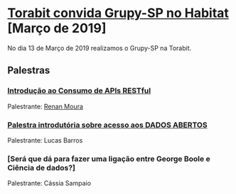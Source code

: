 # [Torabit convida Grupy-SP no Habitat][0] [Março de 2019]

No dia 13 de Março de 2019 realizamos o Grupy-SP na Torabit.


## Palestras

### [Introdução ao Consumo de APIs RESTful][2]

Palestrante: [Renan Moura][3]

### [Palestra introdutória sobre acesso aos DADOS ABERTOS][1]

Palestrante: Lucas Barros

### [Será que dá para fazer uma ligação entre George Boole e Ciência de dados?]

Palestrante: Cássia Sampaio




[0]: https://www.meetup.com/pt-BR/Grupy-SP/events/258740194/
[1]: https://docs.google.com/presentation/d/1USEtWDIxycNXlONayfxxKjyG2BU6-jMKapUaG_cWPFE/edit#slide=id.g35f391192_00
[2]: https://github.com/rvmoura96/introducao-consumo-apis
[3]: https://github.com/rvmoura96/